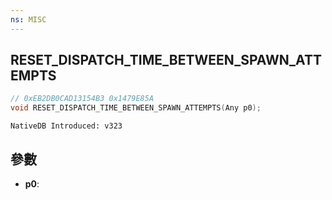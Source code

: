 ```yaml
---
ns: MISC
---
```

## RESET_DISPATCH_TIME_BETWEEN_SPAWN_ATTEMPTS

```c
// 0xEB2DB0CAD13154B3 0x1479E85A
void RESET_DISPATCH_TIME_BETWEEN_SPAWN_ATTEMPTS(Any p0);
```

```
NativeDB Introduced: v323
```

## 參數
* **p0**:

